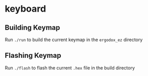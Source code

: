 # keyboard

## Building Keymap

Run `./run` to build the current keymap in the `ergodox_ez` directory

## Flashing Keymap

Run `./flash` to flash the current `.hex` file in the build directory
